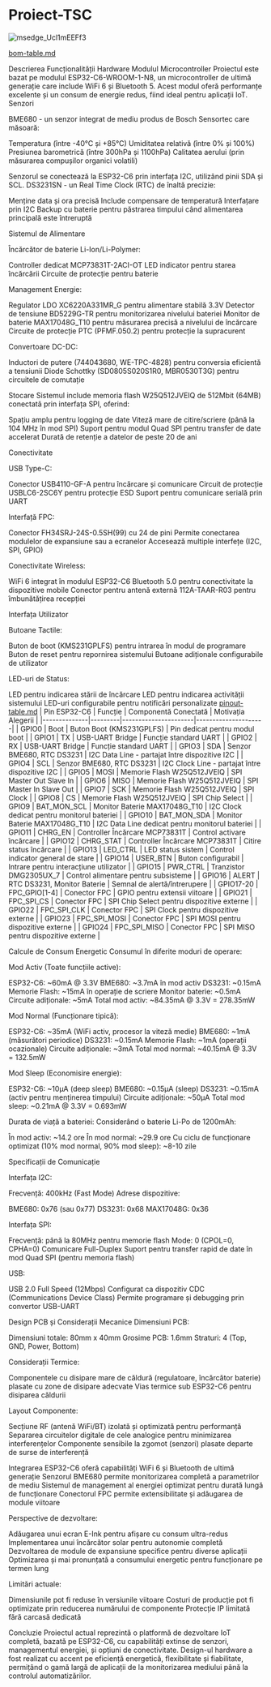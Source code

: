 # Proiect-TSC

![msedge_Ucl1mEEFf3](https://github.com/user-attachments/assets/82342bde-491b-4181-9ff9-e894b8f3599f)


[bom-table.md](https://github.com/user-attachments/files/19619067/bom-table.md)

Descrierea Funcționalității Hardware
Modulul Microcontroller
Proiectul este bazat pe modulul ESP32-C6-WROOM-1-N8, un microcontroller de ultimă generație care include WiFi 6 și Bluetooth 5. Acest modul oferă performanțe excelente și un consum de energie redus, fiind ideal pentru aplicații IoT.
Senzori

BME680 - un senzor integrat de mediu produs de Bosch Sensortec care măsoară:

Temperatura (între -40°C și +85°C)
Umiditatea relativă (între 0% și 100%)
Presiunea barometrică (între 300hPa și 1100hPa)
Calitatea aerului (prin măsurarea compușilor organici volatili)

Senzorul se conectează la ESP32-C6 prin interfața I2C, utilizând pinii SDA și SCL.
DS3231SN - un Real Time Clock (RTC) de înaltă precizie:

Menține data și ora precisă
Include compensare de temperatură
Interfațare prin I2C
Backup cu baterie pentru păstrarea timpului când alimentarea principală este întreruptă



Sistemul de Alimentare

Încărcător de baterie Li-Ion/Li-Polymer:

Controller dedicat MCP73831T-2ACI-OT
LED indicator pentru starea încărcării
Circuite de protecție pentru baterie


Management Energie:

Regulator LDO XC6220A331MR_G pentru alimentare stabilă 3.3V
Detector de tensiune BD5229G-TR pentru monitorizarea nivelului bateriei
Monitor de baterie MAX17048G_T10 pentru măsurarea precisă a nivelului de încărcare
Circuite de protecție PTC (PFMF.050.2) pentru protecție la supracurent


Convertoare DC-DC:

Inductori de putere (744043680, WE-TPC-4828) pentru conversia eficientă a tensiunii
Diode Schottky (SD0805S020S1R0, MBR0530T3G) pentru circuitele de comutație



Stocare
Sistemul include memoria flash W25Q512JVEIQ de 512Mbit (64MB) conectată prin interfața SPI, oferind:

Spațiu amplu pentru logging de date
Viteză mare de citire/scriere (până la 104 MHz în mod SPI)
Suport pentru modul Quad SPI pentru transfer de date accelerat
Durată de retenție a datelor de peste 20 de ani

Conectivitate

USB Type-C:

Conector USB4110-GF-A pentru încărcare și comunicare
Circuit de protecție USBLC6-2SC6Y pentru protecție ESD
Suport pentru comunicare serială prin UART


Interfață FPC:

Conector FH34SRJ-24S-0.5SH(99) cu 24 de pini
Permite conectarea modulelor de expansiune sau a ecranelor
Accesează multiple interfețe (I2C, SPI, GPIO)


Conectivitate Wireless:

WiFi 6 integrat în modulul ESP32-C6
Bluetooth 5.0 pentru conectivitate la dispozitive mobile
Conector pentru antenă externă 112A-TAAR-R03 pentru îmbunătățirea recepției



Interfața Utilizator

Butoane Tactile:

Buton de boot (KMS231GPLFS) pentru intrarea în modul de programare
Buton de reset pentru repornirea sistemului
Butoane adiționale configurabile de utilizator


LED-uri de Status:

LED pentru indicarea stării de încărcare
LED pentru indicarea activității sistemului
LED-uri configurabile pentru notificări personalizate
[pinout-table.md](https://github.com/user-attachments/files/19619070/pinout-table.md)
| Pin ESP32-C6 | Funcție | Componentă Conectată | Motivația Alegerii |
|--------------|---------|----------------------|---------------------|
| GPIO0 | Boot | Buton Boot (KMS231GPLFS) | Pin dedicat pentru modul boot |
| GPIO1 | TX | USB-UART Bridge | Funcție standard UART |
| GPIO2 | RX | USB-UART Bridge | Funcție standard UART |
| GPIO3 | SDA | Senzor BME680, RTC DS3231 | I2C Data Line - partajat între dispozitive I2C |
| GPIO4 | SCL | Senzor BME680, RTC DS3231 | I2C Clock Line - partajat între dispozitive I2C |
| GPIO5 | MOSI | Memorie Flash W25Q512JVEIQ | SPI Master Out Slave In |
| GPIO6 | MISO | Memorie Flash W25Q512JVEIQ | SPI Master In Slave Out |
| GPIO7 | SCK | Memorie Flash W25Q512JVEIQ | SPI Clock |
| GPIO8 | CS | Memorie Flash W25Q512JVEIQ | SPI Chip Select |
| GPIO9 | BAT_MON_SCL | Monitor Baterie MAX17048G_T10 | I2C Clock dedicat pentru monitorul bateriei |
| GPIO10 | BAT_MON_SDA | Monitor Baterie MAX17048G_T10 | I2C Data Line dedicat pentru monitorul bateriei |
| GPIO11 | CHRG_EN | Controller Încărcare MCP73831T | Control activare încărcare |
| GPIO12 | CHRG_STAT | Controller Încărcare MCP73831T | Citire status încărcare |
| GPIO13 | LED_CTRL | LED status sistem | Control indicator general de stare |
| GPIO14 | USER_BTN | Buton configurabil | Intrare pentru interacțiune utilizator |
| GPIO15 | PWR_CTRL | Tranzistor DMG2305UX_7 | Control alimentare pentru subsisteme |
| GPIO16 | ALERT | RTC DS3231, Monitor Baterie | Semnal de alertă/întrerupere |
| GPIO17-20 | FPC_GPIO[1-4] | Conector FPC | GPIO pentru extensii viitoare |
| GPIO21 | FPC_SPI_CS | Conector FPC | SPI Chip Select pentru dispozitive externe |
| GPIO22 | FPC_SPI_CLK | Conector FPC | SPI Clock pentru dispozitive externe |
| GPIO23 | FPC_SPI_MOSI | Conector FPC | SPI MOSI pentru dispozitive externe |
| GPIO24 | FPC_SPI_MISO | Conector FPC | SPI MISO pentru dispozitive externe |

Calcule de Consum Energetic
Consumul în diferite moduri de operare:

Mod Activ (Toate funcțiile active):

ESP32-C6: ~60mA @ 3.3V
BME680: ~3.7mA în mod activ
DS3231: ~0.15mA
Memorie Flash: ~15mA în operație de scriere
Monitor baterie: ~0.5mA
Circuite adiționale: ~5mA
Total mod activ: ~84.35mA @ 3.3V = 278.35mW


Mod Normal (Funcționare tipică):

ESP32-C6: ~35mA (WiFi activ, procesor la viteză medie)
BME680: ~1mA (măsurători periodice)
DS3231: ~0.15mA
Memorie Flash: ~1mA (operații ocazionale)
Circuite adiționale: ~3mA
Total mod normal: ~40.15mA @ 3.3V = 132.5mW


Mod Sleep (Economisire energie):

ESP32-C6: ~10μA (deep sleep)
BME680: ~0.15μA (sleep)
DS3231: ~0.15mA (activ pentru menținerea timpului)
Circuite adiționale: ~50μA
Total mod sleep: ~0.21mA @ 3.3V = 0.693mW



Durata de viață a bateriei:
Considerând o baterie Li-Po de 1200mAh:

În mod activ: ~14.2 ore
În mod normal: ~29.9 ore
Cu ciclu de funcționare optimizat (10% mod normal, 90% mod sleep): ~8-10 zile

Specificații de Comunicație

Interfața I2C:

Frecvență: 400kHz (Fast Mode)
Adrese dispozitive:

BME680: 0x76 (sau 0x77)
DS3231: 0x68
MAX17048G: 0x36




Interfața SPI:

Frecvență: până la 80MHz pentru memorie flash
Mode: 0 (CPOL=0, CPHA=0)
Comunicare Full-Duplex
Suport pentru transfer rapid de date în mod Quad SPI (pentru memoria flash)


USB:

USB 2.0 Full Speed (12Mbps)
Configurat ca dispozitiv CDC (Communications Device Class)
Permite programare și debugging prin convertor USB-UART



Design PCB și Considerații Mecanice
Dimensiuni PCB:

Dimensiuni totale: 80mm x 40mm
Grosime PCB: 1.6mm
Straturi: 4 (Top, GND, Power, Bottom)

Considerații Termice:

Componentele cu disipare mare de căldură (regulatoare, încărcător baterie) plasate cu zone de disipare adecvate
Vias termice sub ESP32-C6 pentru disiparea căldurii

Layout Componente:

Secțiune RF (antenă WiFi/BT) izolată și optimizată pentru performanță
Separarea circuitelor digitale de cele analogice pentru minimizarea interferențelor
Componente sensibile la zgomot (senzori) plasate departe de surse de interferență

Integrarea ESP32-C6 oferă capabilități WiFi 6 și Bluetooth de ultimă generație
Senzorul BME680 permite monitorizarea completă a parametrilor de mediu
Sistemul de management al energiei optimizat pentru durată lungă de funcționare
Conectorul FPC permite extensibilitate și adăugarea de module viitoare

Perspective de dezvoltare:

Adăugarea unui ecran E-Ink pentru afișare cu consum ultra-redus
Implementarea unui încărcător solar pentru autonomie completă
Dezvoltarea de module de expansiune specifice pentru diverse aplicații
Optimizarea și mai pronunțată a consumului energetic pentru funcționare pe termen lung

Limitări actuale:

Dimensiunile pot fi reduse în versiunile viitoare
Costuri de producție pot fi optimizate prin reducerea numărului de componente
Protecție IP limitată fără carcasă dedicată

Concluzie
Proiectul actual reprezintă o platformă de dezvoltare IoT completă, bazată pe ESP32-C6, cu capabilități extinse de senzori, managementul energiei, și opțiuni de conectivitate. Design-ul hardware a fost realizat cu accent pe eficiență energetică, flexibilitate și fiabilitate, permițând o gamă largă de aplicații de la monitorizarea mediului până la controlul automatizărilor.
